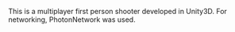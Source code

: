 This is a multiplayer first person shooter developed in Unity3D. For networking, PhotonNetwork was used. 
